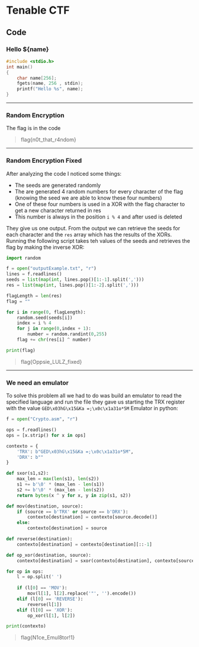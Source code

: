 # Tenable CTF

## Code

### **Hello ${name}**
```c
#include <stdio.h>
int main()
{
    char name[256];
    fgets(name, 256 , stdin);
    printf("Hello %s", name);
}
```

---

### **Random Encryption**
The flag is in the code
> flag{n0t_that_r4ndom}

---

### **Random Encryption Fixed**
After analyzing the code I noticed some things:
- The seeds are generated randomly
- The are generated 4 random numbers for every character of the flag (knowing the seed we are able to know these four numbers)
- One of these four numbers is used in a XOR with the flag character to get a new character returned in res
- This number is always in the position `i % 4` and after used is deleted

They give us one output. From the output we can retrieve the seeds for each character and the `res` array which has the results of the XORs. 
Running the following script takes teh values of the seeds and retrieves the flag by making the inverse XOR:
```python
import random

f = open("outputExample.txt", "r")
lines = f.readlines()
seeds = list(map(int, lines.pop()[1:-1].split(',')))
res = list(map(int, lines.pop()[1:-2].split(',')))

flagLength = len(res)
flag = ""

for i in range(0, flagLength):
    random.seed(seeds[i])
    index = i % 4
    for j in range(0,index + 1):
        number = random.randint(0,255)
    flag += chr(res[i] ^ number)

print(flag)
```
> flag{Oppsie_LULZ_fixed}

---

### **We need an emulator**
To solve this problem all we had to do was build an emulator to read the specified language and run the file they gave us starting the TRX register with the value `GED\x03hG\x15&Ka =;\x0c\x1a31o*5M`
Emulator in python:
```python
f = open("Crypto.asm", "r")

ops = f.readlines()
ops = [x.strip() for x in ops] 

contexto = {
    'TRX': b"GED\x03hG\x15&Ka =;\x0c\x1a31o*5M",
    'DRX': b""
}

def sxor(s1,s2):
    max_len = max(len(s1), len(s2))
    s1 += b'\0' * (max_len - len(s1))
    s2 += b'\0' * (max_len - len(s2))
    return bytes(x ^ y for x, y in zip(s1, s2))

def mov(destination, source):
    if (source == b'TRX' or source == b'DRX'):
        contexto[destination] = contexto[source.decode()]
    else:
        contexto[destination] = source

def reverse(destination):
    contexto[destination] = contexto[destination][::-1]

def op_xor(destination, source):
    contexto[destination] = sxor(contexto[destination], contexto[source])

for op in ops:
    l = op.split(' ')
    
    if (l[0] == 'MOV'):
        mov(l[1], l[2].replace('"', '').encode())
    elif (l[0] == 'REVERSE'):
        reverse(l[1])
    elif (l[0] == 'XOR'):
        op_xor(l[1], l[2])

print(contexto)
```
> flag{N1ce_Emul8tor!1}